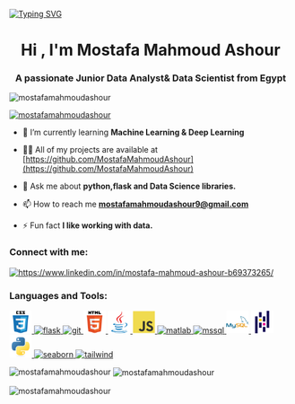 [![Typing SVG](https://readme-typing-svg.demolab.com?font=Fira+Code&pause=1000&random=false&width=435&lines=Junior+Data+Science+Developer)](https://git.io/typing-svg)
<h1 align="center">Hi , I'm Mostafa Mahmoud Ashour</h1>
<h3 align="center">A passionate Junior Data Analyst& Data Scientist from Egypt</h3>

<p align="left"> <img src="https://komarev.com/ghpvc/?username=mostafamahmoudashour&label=Profile%20views&color=0e75b6&style=flat" alt="mostafamahmoudashour" /> </p>

<p align="left"> <a href="https://github.com/ryo-ma/github-profile-trophy"><img src="https://github-profile-trophy.vercel.app/?username=mostafamahmoudashour" alt="mostafamahmoudashour" /></a> </p>

- 🌱 I’m currently learning **Machine Learning & Deep Learning**

- 👨‍💻 All of my projects are available at [https://github.com/MostafaMahmoudAshour](https://github.com/MostafaMahmoudAshour)

- 💬 Ask me about **python,flask and Data Science libraries.**

- 📫 How to reach me **mostafamahmoudashour9@gmail.com**

- ⚡ Fun fact **I like working with data.**

<h3 align="left">Connect with me:</h3>
<p align="left">
<a href="https://linkedin.com/in/https://www.linkedin.com/in/mostafa-mahmoud-ashour-b69373265/" target="blank"><img align="center" src="https://raw.githubusercontent.com/rahuldkjain/github-profile-readme-generator/master/src/images/icons/Social/linked-in-alt.svg" alt="https://www.linkedin.com/in/mostafa-mahmoud-ashour-b69373265/" height="30" width="40" /></a>
</p>

<h3 align="left">Languages and Tools:</h3>
<p align="left"> <a href="https://www.w3schools.com/css/" target="_blank" rel="noreferrer"> <img src="https://raw.githubusercontent.com/devicons/devicon/master/icons/css3/css3-original-wordmark.svg" alt="css3" width="40" height="40"/> </a> <a href="https://flask.palletsprojects.com/" target="_blank" rel="noreferrer"> <img src="https://www.vectorlogo.zone/logos/pocoo_flask/pocoo_flask-icon.svg" alt="flask" width="40" height="40"/> </a> <a href="https://git-scm.com/" target="_blank" rel="noreferrer"> <img src="https://www.vectorlogo.zone/logos/git-scm/git-scm-icon.svg" alt="git" width="40" height="40"/> </a> <a href="https://www.w3.org/html/" target="_blank" rel="noreferrer"> <img src="https://raw.githubusercontent.com/devicons/devicon/master/icons/html5/html5-original-wordmark.svg" alt="html5" width="40" height="40"/> </a> <a href="https://www.java.com" target="_blank" rel="noreferrer"> <img src="https://raw.githubusercontent.com/devicons/devicon/master/icons/java/java-original.svg" alt="java" width="40" height="40"/> </a> <a href="https://developer.mozilla.org/en-US/docs/Web/JavaScript" target="_blank" rel="noreferrer"> <img src="https://raw.githubusercontent.com/devicons/devicon/master/icons/javascript/javascript-original.svg" alt="javascript" width="40" height="40"/> </a> <a href="https://www.mathworks.com/" target="_blank" rel="noreferrer"> <img src="https://upload.wikimedia.org/wikipedia/commons/2/21/Matlab_Logo.png" alt="matlab" width="40" height="40"/> </a> <a href="https://www.microsoft.com/en-us/sql-server" target="_blank" rel="noreferrer"> <img src="https://www.svgrepo.com/show/303229/microsoft-sql-server-logo.svg" alt="mssql" width="40" height="40"/> </a> <a href="https://www.mysql.com/" target="_blank" rel="noreferrer"> <img src="https://raw.githubusercontent.com/devicons/devicon/master/icons/mysql/mysql-original-wordmark.svg" alt="mysql" width="40" height="40"/> </a> <a href="https://pandas.pydata.org/" target="_blank" rel="noreferrer"> <img src="https://raw.githubusercontent.com/devicons/devicon/2ae2a900d2f041da66e950e4d48052658d850630/icons/pandas/pandas-original.svg" alt="pandas" width="40" height="40"/> </a> <a href="https://www.python.org" target="_blank" rel="noreferrer"> <img src="https://raw.githubusercontent.com/devicons/devicon/master/icons/python/python-original.svg" alt="python" width="40" height="40"/> </a> <a href="https://seaborn.pydata.org/" target="_blank" rel="noreferrer"> <img src="https://seaborn.pydata.org/_images/logo-mark-lightbg.svg" alt="seaborn" width="40" height="40"/> </a> <a href="https://tailwindcss.com/" target="_blank" rel="noreferrer"> <img src="https://www.vectorlogo.zone/logos/tailwindcss/tailwindcss-icon.svg" alt="tailwind" width="40" height="40"/> </a> </p>

<p><img align="left" src="https://github-readme-stats.vercel.app/api/top-langs?username=mostafamahmoudashour&show_icons=true&locale=en&layout=compact" alt="mostafamahmoudashour" /></p>

<p>&nbsp;<img align="center" src="https://github-readme-stats.vercel.app/api?username=mostafamahmoudashour&show_icons=true&locale=en" alt="mostafamahmoudashour" /></p>

<p><img align="center" src="https://github-readme-streak-stats.herokuapp.com/?user=mostafamahmoudashour&" alt="mostafamahmoudashour" /></p>
